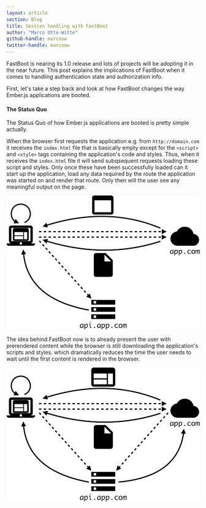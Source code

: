 ```yaml
---
layout: article
section: Blog
title: Session handling with FastBoot
author: "Marco Otte-Witte"
github-handle: marcoow
twitter-handle: marcoow
---
```


FastBoot is nearing its 1.0 release and lots of projects will be adopting it in the near future. This post explains the implications of FastBoot when it comes to handling authentication state and authorization info.

<!--break-->

First, let's take a step back and look at how FastBoot changes the way Ember.js applications are booted.

#### The Status Quo

The Status Quo of how Ember.js applications are booted is pretty simple actually.

When the browser first requests the application e.g. from `http://domain.com` it receives the `index.html` file that is basically empty
except for the `<script>` and `<style>` tags containing the application's code and styles. Thus, when it receives the `index.html` file it will
  send subqsequent requests loading these script and styles. Only once these have been successfully loaded can it start up the application,
  load any data required by the route the application was started on and render that route. Only then will the user see any meaningful output on the page.

![The Status Quo](/images/blog/2016-07-25-session-handling-with-fastboot/status-quo.png)

The idea behind FastBoot now is to already present the user with prerendered content while the browser is still downloading the application's scripts and styles. which dramatically reduces the time the user
needs to wait until the first content is rendered in the browser.

![Application Boot with FastBoot](/images/blog/2016-07-25-session-handling-with-fastboot/fastboot.png)
